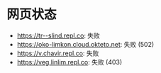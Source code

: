 # 网页状态
- https://tr--slind.repl.co: 失败
- https://oko-limkon.cloud.okteto.net: 失败 (502)
- https://v.chavir.repl.co: 失败
- https://veg.linlim.repl.co: 失败 (403)
